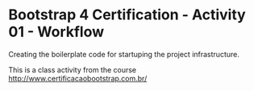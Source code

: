 # Bootstrap 4 Certification - Activity 01 - Workflow
Creating the boilerplate code for startuping the project infrastructure.

This is a class activity from the course http://www.certificacaobootstrap.com.br/

